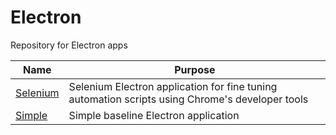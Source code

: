 # Electron

Repository for Electron apps

Name|Purpose
---|---
[Selenium](https://github.com/JDelemar/Javascript/tree/master/Electron/Selenium)|Selenium Electron application for fine tuning automation scripts using Chrome's developer tools
[Simple](https://github.com/JDelemar/Javascript/tree/master/Electron/Simple)|Simple baseline Electron application
